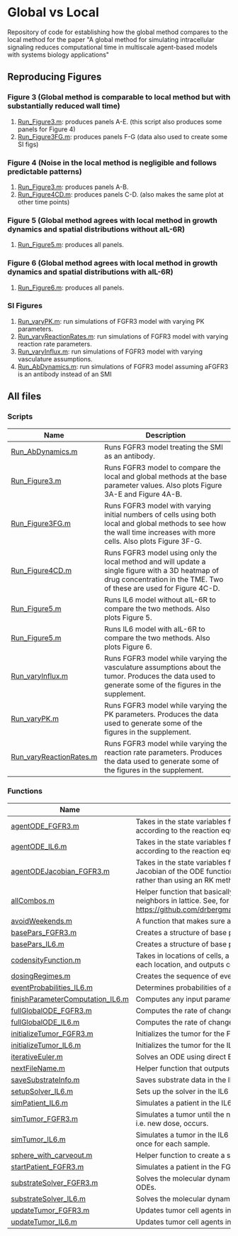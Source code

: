 # Global vs Local
Repository of code for establishing how the global method compares to the local method for the paper "A global method for simulating intracellular signaling reduces computational time in multiscale agent-based models with systems biology applications"

## Reproducing Figures

### Figure 3 (Global method is comparable to local method but with substantially reduced wall time)

1. [Run_Figure3.m](Run_Figure3.m): produces panels A-E. (this script also produces some panels for Figure 4)
2. [Run_Figure3FG.m](Run_Figure3FG.m): produces panels F-G (data also used to create some SI figs)

### Figure 4 (Noise in the local method is negligible and follows predictable patterns)

1. [Run_Figure3.m](Run_Figure3.m): produces panels A-B.
2. [Run_Figure4CD.m](Run_Figure4CD.m): produces panels C-D. (also makes the same plot at other time points)

### Figure 5 (Global method agrees with local method in growth dynamics and spatial distributions without aIL-6R)

1. [Run_Figure5.m](Run_Figure5.m): produces all panels.

### Figure 6 (Global method agrees with local method in growth dynamics and spatial distributions with aIL-6R)

1. [Run_Figure6.m](Run_Figure6.m): produces all panels.

### SI Figures

1. [Run_varyPK.m](Run_varyPK.m): run simulations of FGFR3 model with varying PK parameters.
2. [Run_varyReactionRates.m](Run_varyReactionRates.m): run simulations of FGFR3 model with varying reaction rate parameters.
3. [Run_varyInflux.m](Run_varyInflux.m): run simulations of FGFR3 model with varying vasculature assumptions.
4. [Run_AbDynamics.m](Run_AbDynamics.m): run simulations of FGFR3 model assuming aFGFR3 is an antibody instead of an SMI

## All files

### Scripts

| Name | Description |
| - | - |
|  [Run_AbDynamics.m](Run_AbDynamics.m) | Runs FGFR3 model treating the SMI as an antibody. |
| [Run_Figure3.m](Run_Figure3.m) | Runs FGFR3 model to compare the local and global methods at the base parameter values. Also plots Figure 3A-E and Figure 4A-B. |
| [Run_Figure3FG.m](Run_Figure3FG.m) | Runs FGFR3 model with varying initial numbers of cells using both local and global methods to see how the wall time increases with more cells. Also plots Figure 3F-G. |
| [Run_Figure4CD.m](Run_Figure4CD.m) | Runs FGFR3 model using only the local method and will update a single figure with a 3D heatmap of drug concentration in the TME. Two of these are used for Figure 4C-D. |
| [Run_Figure5.m](Run_Figure5.m) | Runs IL6 model without aIL-6R to compare the two methods. Also plots Figure 5. |
| [Run_Figure5.m](Run_Figure5.m) | Runs IL6 model with aIL-6R to compare the two methods. Also plots Figure 6. |
| [Run_varyInflux.m](Run_varyInflux.m) | Runs FGFR3 model while varying the vasculature assumptions about the tumor. Produces the data used to generate some of the figures in the supplement. |
| [Run_varyPK.m](Run_varyPK.m) | Runs FGFR3 model while varying the PK parameters. Produces the data used to generate some of the figures in the supplement. |
| [Run_varyReactionRates.m](Run_varyReactionRates.m) | Runs FGFR3 model while varying the reaction rate parameters. Produces the data used to generate some of the figures in the supplement. |

### Functions

| Name | Description |
| - | - |
| [agentODE_FGFR3.m](agentODE_FGFR3.m) | Takes in the state variables for an agent (or vector of agents) along with parameter values and outputs the rate of change according to the reaction equations in the FGFR3 model. |
| [agentODE_IL6.m](agentODE_IL6.m) | Takes in the state variables for an agent (or vector of agents) along with parameter values and outputs the rate of change according to the reaction equations in the IL6 model. |
| [agentODEJacobian_FGFR3.m](agentODEJacobian_FGFR3.m) | Takes in the state variables for an agent (or vector of agents) along with parameter values as well as the constant entries in the Jacobian of the ODE function and outputs the Jacobian. Used in [substrateSolver_FGFR3.m](substrateSolver_FGFR3.m) to update the reaction equations rather than using an RK method or direct Euler. |
| [allCombos.m](allCombos.m) | Helper function that basically takes the _n_ outputs of `ndgrid` and makes each a column of a single array. Used to determine neighbors in lattice. See, for example, https://github.com/drbergman/GlobalVsLocal/blob/29cabc8e270ec16b7d216409e1d5815280a4b49f/basePars_FGFR3.m#L11 |
| [avoidWeekends.m](avoidWeekends.m) | A function that makes sure any dosing events in the FGFR3 model occur on weekdays. |
| [basePars_FGFR3.m](basePars_FGFR3.m) | Creates a structure of base parameters for the FGFR3 model. |
| [basePars_IL6.m](basePars_IL6.m) | Creates a structure of base parameters for the IL6 model. |
| [codensityFunction.m](codensityFunction.m) | Takes in locations of cells, a whole number _n_ for the nth nearest neighbors, a vector `types` identifying what type of agent is at each location, and outputs codensity calculations. |
| [dosingRegimes.m](dosingRegimes.m) | Creates the sequence of events for an FGFR3 simulation. Events include new doses of aFGFR3 and censoring. |
| [eventProbabilities_IL6.m](eventProbabilities_IL6.m) | Determines probabilities of all events in the next time step. |
| [finishParameterComputation_IL6.m](finishParameterComputation_IL6.m) | Computes any input parameters that are functions of other parameters in the IL6 model. |
| [fullGlobalODE_FGFR3.m](fullGlobalODE_FGFR3.m) | Computes the rate of change for the molecular dynamics in the FGFR3 model using the global method. |
| [fullGlobalODE_IL6.m](fullGlobalODE_IL6.m) | Computes the rate of change for the molecular dynamics in the IL6 model using the global method. |
| [initializeTumor_FGFR3.m](initializeTumor_FGFR3.m) | Initializes the tumor for the FGFR3 model. |
| [initializeTumor_IL6.m](initializeTumor_IL6.m) | Initializes the tumor for the IL6 model. |
| [iterativeEuler.m](iterativeEuler.m) | Solves an ODE using direct Euler. If any of the state variables are negative, repeat the calculation with half the time step. |
| [nextFileName.m](nextFileName.m) | Helper function that outputs a new filename for saving data. |
| [saveSubstrateInfo.m](saveSubstrateInfo.m) | Saves substrate data in the IL6 model. |
| [setupSolver_IL6.m](setupSolver_IL6.m) | Sets up the solver in the IL6 model depending on the desired method. |
| [simPatient_IL6.m](simPatient_IL6.m) | Simulates a patient in the IL6 model. |
| [simTumor_FGFR3.m](simTumor_FGFR3.m) | Simulates a tumor until the next event in the FGFR3 model. Note: this gets called by [startPatient_FGFR3.m](startPatient_FGFR3.m) each time a new event, i.e. new dose, occurs. |
| [simTumor_IL6.m](simTumor_IL6.m) | Simulates a tumor in the IL6 model until the next event. Note: the only event in the IL6 model is censoring, so this always called once for each sample. |
| [sphere_with_carveout.m](sphere_with_carveout.m) | Helper function to create a sphere with the first octant carved out and color it with a heatmap. Used to create Figure 4CD. |
| [startPatient_FGFR3.m](startPatient_FGFR3.m) | Simulates a patient in the FGFR3 model, calling [simTumor_FGFR3.m](simTumor_FGFR3.m) between events. |
| [substrateSolver_FGFR3.m](substrateSolver_FGFR3.m) | Solves the molecular dynamics in the FGFR3 model when using the local method. This includes both the PDE and the reaction ODEs. |
| [substrateSolver_IL6.m](substrateSolver_IL6.m) | Solves the molecular dynamics in the IL6 model using either method. |
| [updateTumor_FGFR3.m](updateTumor_FGFR3.m) | Updates tumor cell agents in the FGFR3 model based on the events randomly chosen for them in the current update step. |
| [updateTumor_IL6.m](updateTumor_IL6.m) | Updates tumor cell agents in the IL6 model based on the events randomly chosen for them in the current update step. |
